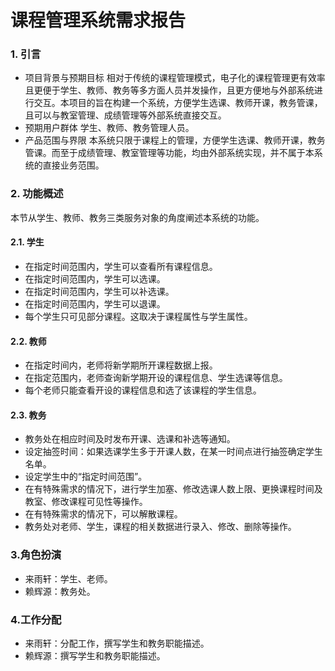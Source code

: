 # 课程管理系统需求报告

### 1. 引言
* 项目背景与预期目标
  相对于传统的课程管理模式，电子化的课程管理更有效率且更便于学生、教师、教务等多方面人员并发操作，且更方便地与外部系统进行交互。本项目的旨在构建一个系统，方便学生选课、教师开课，教务管课，且可以与教室管理、成绩管理等外部系统直接交互。
* 预期用户群体
  学生、教师、教务管理人员。
* 产品范围与界限
  本系统只限于课程上的管理，方便学生选课、教师开课，教务管课。而至于成绩管理、教室管理等功能，均由外部系统实现，并不属于本系统的直接业务范围。

### 2. 功能概述
   本节从学生、教师、教务三类服务对象的角度阐述本系统的功能。

#### 2.1. 学生
* 在指定时间范围内，学生可以查看所有课程信息。
* 在指定时间范围内，学生可以选课。
* 在指定时间范围内，学生可以补选课。
* 在指定时间范围内，学生可以退课。
* 每个学生只可见部分课程。这取决于课程属性与学生属性。

#### 2.2. 教师
* 在指定时间内，老师将新学期所开课程数据上报。
* 在指定范围内，老师查询新学期开设的课程信息、学生选课等信息。
* 每个老师只能查看开设的课程信息和选了该课程的学生信息。
  
#### 2.3. 教务
* 教务处在相应时间及时发布开课、选课和补选等通知。
* 设定抽签时间：如果选课学生多于开课人数，在某一时间点进行抽签确定学生名单。
* 设定学生中的“指定时间范围”。
* 在有特殊需求的情况下，进行学生加塞、修改选课人数上限、更换课程时间及教室、修改课程可见性等操作。
* 在有特殊需求的情况下，可以解散课程。
* 教务处对老师、学生，课程的相关数据进行录入、修改、删除等操作。

### 3.角色扮演
* 来雨轩：学生、老师。
* 赖辉源：教务处。

### 4.工作分配
* 来雨轩：分配工作，撰写学生和教务职能描述。
* 赖辉源：撰写学生和教务职能描述。
